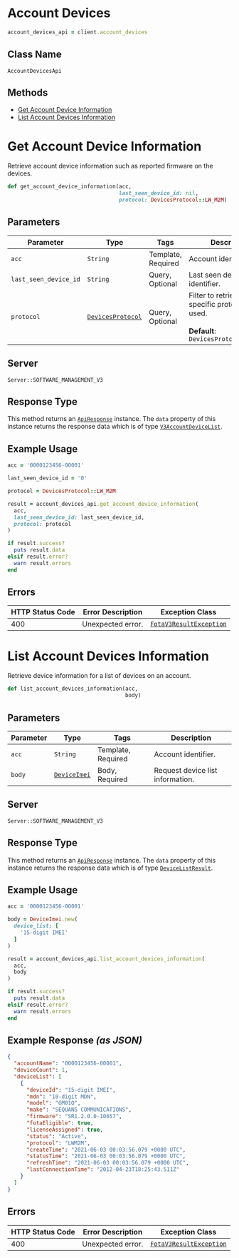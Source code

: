 # Account Devices

```ruby
account_devices_api = client.account_devices
```

## Class Name

`AccountDevicesApi`

## Methods

* [Get Account Device Information](../../doc/controllers/account-devices.md#get-account-device-information)
* [List Account Devices Information](../../doc/controllers/account-devices.md#list-account-devices-information)


# Get Account Device Information

Retrieve account device information such as reported firmware on the devices.

```ruby
def get_account_device_information(acc,
                                   last_seen_device_id: nil,
                                   protocol: DevicesProtocol::LW_M2M)
```

## Parameters

| Parameter | Type | Tags | Description |
|  --- | --- | --- | --- |
| `acc` | `String` | Template, Required | Account identifier. |
| `last_seen_device_id` | `String` | Query, Optional | Last seen device identifier. |
| `protocol` | [`DevicesProtocol`](../../doc/models/devices-protocol.md) | Query, Optional | Filter to retrieve a specific protocol type used.<br><br>**Default**: `DevicesProtocol::LW_M2M` |

## Server

`Server::SOFTWARE_MANAGEMENT_V3`

## Response Type

This method returns an [`ApiResponse`](../../doc/api-response.md) instance. The `data` property of this instance returns the response data which is of type [`V3AccountDeviceList`](../../doc/models/v3-account-device-list.md).

## Example Usage

```ruby
acc = '0000123456-00001'

last_seen_device_id = '0'

protocol = DevicesProtocol::LW_M2M

result = account_devices_api.get_account_device_information(
  acc,
  last_seen_device_id: last_seen_device_id,
  protocol: protocol
)

if result.success?
  puts result.data
elsif result.error?
  warn result.errors
end
```

## Errors

| HTTP Status Code | Error Description | Exception Class |
|  --- | --- | --- |
| 400 | Unexpected error. | [`FotaV3ResultException`](../../doc/models/fota-v3-result-exception.md) |


# List Account Devices Information

Retrieve device information for a list of devices on an account.

```ruby
def list_account_devices_information(acc,
                                     body)
```

## Parameters

| Parameter | Type | Tags | Description |
|  --- | --- | --- | --- |
| `acc` | `String` | Template, Required | Account identifier. |
| `body` | [`DeviceImei`](../../doc/models/device-imei.md) | Body, Required | Request device list information. |

## Server

`Server::SOFTWARE_MANAGEMENT_V3`

## Response Type

This method returns an [`ApiResponse`](../../doc/api-response.md) instance. The `data` property of this instance returns the response data which is of type [`DeviceListResult`](../../doc/models/device-list-result.md).

## Example Usage

```ruby
acc = '0000123456-00001'

body = DeviceImei.new(
  device_list: [
    '15-digit IMEI'
  ]
)

result = account_devices_api.list_account_devices_information(
  acc,
  body
)

if result.success?
  puts result.data
elsif result.error?
  warn result.errors
end
```

## Example Response *(as JSON)*

```json
{
  "accountName": "0000123456-00001",
  "deviceCount": 1,
  "deviceList": [
    {
      "deviceId": "15-digit IMEI",
      "mdn": "10-digit MDN",
      "model": "GM01Q",
      "make": "SEQUANS COMMUNICATIONS",
      "firmware": "SR1.2.0.0-10657",
      "fotaEligible": true,
      "licenseAssigned": true,
      "status": "Active",
      "protocol": "LWM2M",
      "createTime": "2021-06-03 00:03:56.079 +0000 UTC",
      "statusTime": "2021-06-03 00:03:56.079 +0000 UTC",
      "refreshTime": "2021-06-03 00:03:56.079 +0000 UTC",
      "lastConnectionTime": "2012-04-23T18:25:43.511Z"
    }
  ]
}
```

## Errors

| HTTP Status Code | Error Description | Exception Class |
|  --- | --- | --- |
| 400 | Unexpected error. | [`FotaV3ResultException`](../../doc/models/fota-v3-result-exception.md) |

